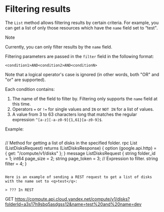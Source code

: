 # Filtering results

The `List` method allows filtering results by certain criteria. For example, you can get a list of only those resources which have the `name` field set to
<q>test</q>.

> [!NOTE]

Currently, you can only filter results by the `name` field.

Filtering parameters are passed in the `filter` field in the following format:

```<condition1>AND<condition2>AND<conditionN>```

Note that a logical operator's case is ignored (in other words, both "OR" and "or" are supported).

Each condition contains:

1. The name of the field to filter by. Filtering only supports the `name` field at this time.
2. Operators `=` or `!=` for single values and `IN` or `NOT IN` for a list of values.
3. A value from 3 to 63 characters long that matches the regular expression `^[a-z][-a-z0-9]{1,61}[a-z0-9]$`.

Example:

> ```protobuf
// Method for getting a list of disks in the specified folder.
rpc List (ListDisksRequest) returns (ListDisksResponse) {
   option (google.api.http) = { get: "/compute/v1/disks" };
 }
message ListDisksRequest {
  string folder_id = 1;
  int64 page_size = 2;
  string page_token = 3;
  // Expression to filter.
  string filter = 4;
}
```

Here is an example of sending a REST request to get a list of disks with the name set to <q>test</q>:

> ??? In REST

```
GET https://compute.api.cloud.yandex.net/compute/v1/disks?folderId=a3s17h9sbq5asdgss12&name=test%20and%20name=dev
```

